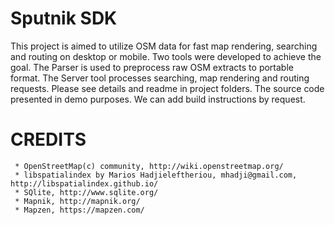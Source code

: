 # Sputnik SDK

This project is aimed to utilize OSM data for fast map rendering, searching and routing on desktop or mobile. Two tools were developed to achieve the goal. The Parser is used to preprocess raw OSM extracts to portable format. The Server tool processes searching, map rendering and routing requests. Please see details and readme in project folders. The source code presented in demo purposes. We can add build instructions by request.


# CREDITS
     * OpenStreetMap(c) community, http://wiki.openstreetmap.org/
     * libspatialindex by Marios Hadjieleftheriou, mhadji@gmail.com, http://libspatialindex.github.io/
     * SQlite, http://www.sqlite.org/
     * Mapnik, http://mapnik.org/
     * Mapzen, https://mapzen.com/
